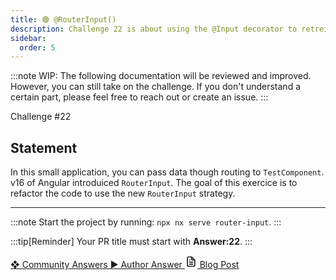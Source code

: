 ```yaml
---
title: 🟢 @RouterInput()
description: Challenge 22 is about using the @Input decorator to retreive router params.
sidebar:
  order: 5
---
```


:::note
WIP: The following documentation will be reviewed and improved. However, you can still take on the challenge. If you don't understand a certain part, please feel free to reach out or create an issue.
:::

<div class="chip">Challenge #22</div>

## Statement

In this small application, you can pass data though routing to `TestComponent`. v16 of Angular introduiced `RouterInput`. The goal of this exercice is to refactor the code to use the new `RouterInput` strategy.

---

:::note
Start the project by running: `npx nx serve router-input`.
:::

:::tip[Reminder]
Your PR title must start with <b>Answer:22</b>.
:::

<div class="article-footer">
  <a
    href="https://github.com/tomalaforge/angular-challenges/pulls?q=label%3A22+label%3Aanswer"
    alt="@RouterInput() community solutions">
    ❖ Community Answers
  </a>
  <a
    href='https://github.com/tomalaforge/angular-challenges/pulls?q=label%3A22+label%3A"answer+author"'
    alt="@RouterInput() solution author">
    ▶︎ Author Answer
  </a>
  <a
    href='https://medium.com/ngconf/accessing-route-params-in-angular-1f8e12770617'
    target="_blank"
    rel="noopener noreferrer"
    alt="@RouterInput() blog article">
    <svg aria-hidden="true" class="astro-yzt5nm4y astro-lq7oo3uf" width="20" height="20" viewBox="0 0 24 24" fill="currentColor" style="--sl-icon-size: 1.5rem;"><path d="M9 10h1a1 1 0 1 0 0-2H9a1 1 0 0 0 0 2Zm0 2a1 1 0 0 0 0 2h6a1 1 0 0 0 0-2H9Zm11-3.06a1.3 1.3 0 0 0-.06-.27v-.09c-.05-.1-.11-.2-.19-.28l-6-6a1.07 1.07 0 0 0-.28-.19h-.09a.88.88 0 0 0-.33-.11H7a3 3 0 0 0-3 3v14a3 3 0 0 0 3 3h10a3 3 0 0 0 3-3V8.94Zm-6-3.53L16.59 8H15a1 1 0 0 1-1-1V5.41ZM18 19a1 1 0 0 1-1 1H7a1 1 0 0 1-1-1V5a1 1 0 0 1 1-1h5v3a3 3 0 0 0 3 3h3v9Zm-3-3H9a1 1 0 0 0 0 2h6a1 1 0 0 0 0-2Z"></path></svg>
     Blog Post
  </a>
</div>

